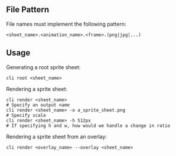 ## File Pattern
File names must implement the following pattern:
```
<sheet_name>.<animation_name>.<frame>.(png|jpg|...)
```

## Usage
Generating a root sprite sheet:
```
cli root <sheet_name>
```
Rendering a sprite sheet:
```
cli render <sheet_name>
# Specify an output name
cli render <sheet_name> -o a_sprite_sheet.png
# Specify scale
cli render <sheet_name> -h 512px
# If specifying h and w, how would we handle a change in ratio
```

Rendering a sprite sheet from an overlay:
```
cli render <overlay_name> --overlay <sheet_name>
```
